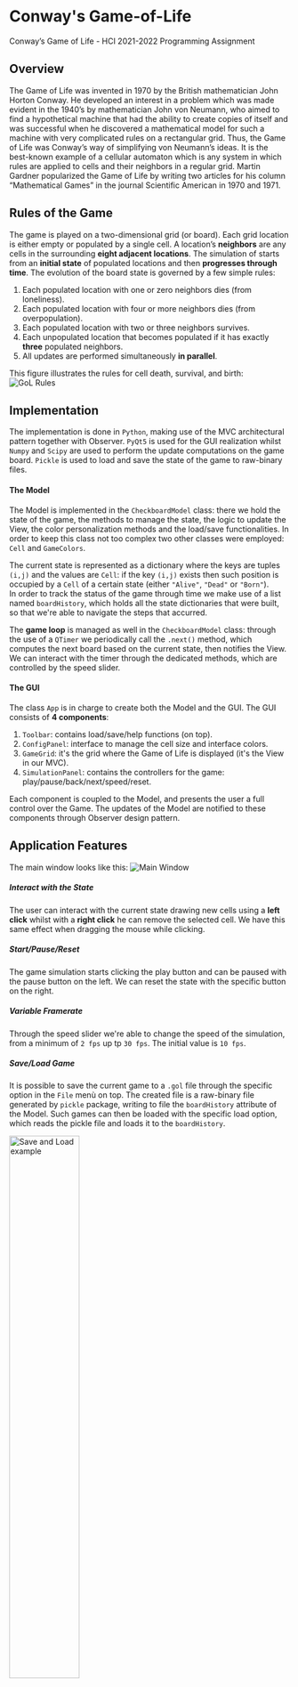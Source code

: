 # Conway's Game-of-Life
Conway’s Game of Life - HCI 2021-2022 Programming Assignment

## Overview
The Game of Life was invented in 1970 by the British mathematician John Horton Conway. He developed an interest in a problem which was made evident in the 1940’s by mathematician John von Neumann, who aimed to find a hypothetical machine that had the ability to create copies of itself and was successful when he discovered a mathematical model for such a machine with very complicated rules on a rectangular grid. Thus, the Game of Life was Conway’s way of simplifying von Neumann’s ideas. It is the best-known example of a cellular automaton which is any system in which rules are applied to cells and their neighbors in a regular grid. Martin Gardner popularized the Game of Life by writing two articles for his column “Mathematical Games” in the journal Scientific American in 1970 and 1971.

## Rules of the Game
The game is played on a two-dimensional grid (or board). Each grid location is either empty or populated by a single cell. A location’s **neighbors** are any cells in the surrounding **eight adjacent locations**. The simulation of starts from an **initial state** of populated locations and then **progresses through time**. The evolution of the board state is governed by a few simple rules:
1. Each populated location with one or zero neighbors dies (from loneliness).
2. Each populated location with four or more neighbors dies (from overpopulation).
3. Each populated location with two or three neighbors survives.
4. Each unpopulated location that becomes populated if it has exactly **three** populated neighbors.
5. All updates are performed simultaneously **in parallel**.

This figure illustrates the rules for cell death, survival, and birth:
![GoL Rules](./Images/rules.png?raw=true)

## Implementation
The implementation is done in `Python`, making use of the MVC architectural pattern together with Observer.
`PyQt5` is used for the GUI realization whilst `Numpy` and `Scipy` are used to perform the update computations on the game board. `Pickle` is used to load and save the state of the game to raw-binary files.

#### The Model
The Model is implemented in the `CheckboardModel` class: there we hold the state of the game, the methods to manage the state, the logic to update the View, the color personalization methods and the load/save functionalities. In order to keep this class not too complex two other classes were employed: `Cell` and `GameColors`.

The current state is represented as a dictionary where the keys are tuples `(i,j)` and the values are `Cell`: if the key `(i,j)` exists then such position is occupied by a `Cell` of a certain state (either `"Alive"`, `"Dead"` or `"Born"`).  
In order to track the status of the game through time we make use of a list named `boardHistory`, which holds all the state dictionaries that were built, so that we're able to navigate the steps that accurred.   

The **game loop** is managed as well in the `CheckboardModel` class: through the use of a `QTimer` we periodically call the `.next()` method, which computes the next board based on the current state, then notifies the View. We can interact with the timer through the dedicated methods, which are controlled by the speed slider.

#### The GUI
The class `App` is in charge to create both the Model and the GUI. The GUI consists of **4 components**:
1) `Toolbar`: contains load/save/help functions (on top).
2) `ConfigPanel`: interface to manage the cell size and interface colors. 
3) `GameGrid`: it's the grid where the Game of Life is displayed (it's the View in our MVC).
4) `SimulationPanel`: contains the controllers for the game: play/pause/back/next/speed/reset.

Each component is coupled to the Model, and presents the user a full control over the Game. The updates of the Model are notified to these components through Observer design pattern.

## Application Features
The main window looks like this:
![Main Window](./Images/mainWindow.png?raw=true)

##### Interact with the State
The user can interact with the current state drawing new cells using a **left click** whilst with a **right click** he can remove the selected cell. We have this same effect when dragging the mouse while clicking.

##### Start/Pause/Reset
The game simulation starts clicking the play button and can be paused with the pause button on the left. We can reset the state with the specific button on the right.

##### Variable Framerate
Through the speed slider we're able to change the speed of the simulation, from a minimum of `2 fps` up tp `30 fps`. The initial value is `10 fps`.  

##### Save/Load Game
It is possible to save the current game to a `.gol` file through the specific option in the `File` menù on top. The created file is a raw-binary file generated by `pickle` package, writing to file the `boardHistory` attribute of the Model. Such games can then be loaded with the specific load option, which reads the pickle file and loads it to the `boardHistory`.

<img src="https://github.com/Puccio98/Game-of-Life/blob/main/Images/saveload.gif" alt="Save and Load example" loading="lazy" style="width:50%;">

##### Navigate Game History
Through the arrows down on the left it is possible to navigate the previous states of the board as shown below:

<img src="https://github.com/Puccio98/Game-of-Life/blob/main/Images/navigation.gif" alt="Navigation of the state" loading="lazy" style="width:50%;">

##### Custom Colors
It is possible to customize the colors of the 3 types of cells. This can help to visualize how the board state is evolving, as shown below:

<img src="https://github.com/Puccio98/Game-of-Life/blob/main/Images/color.gif" alt="Custom Colors" loading="lazy" style="width:50%;">

##### Responsive Layout
The layout is responsive to window resize:

<img src="https://github.com/Puccio98/Game-of-Life/blob/main/Images/adaptive.gif" alt="Responsive Layout" loading="lazy" style="width:50%;">

##### Available Games
In the `./Games` folder some well known Game of Life configurations are available:
- Gosper Glider Gun 
- Copperhead Spaceship
- Spiral

## Game Example
<img src="https://github.com/Puccio98/Game-of-Life/blob/main/Images/gol.gif" alt="Game Example" data-load="full">

## Requirements
| Package        | Version         | Required |
| -------------- |:---------------:| --------:|
| **Python**     |Tested on v3.8.5 |    Yes   |
| **PyQt5**      |     >= 5.6      |    Yes   |
| **Numpy**      |Tested on v1.19.2|    Yes   |
| **Scipy**      |Tested on v1.6.2 |    Yes   |
| **Pickle**     |Tested on v4.0   |    Yes   |

Other versions of these package were not tested. With any or few chagings the code should run just fine.

## Credits
- Icons taken by [iconmonstr](https://iconmonstr.com/).
- Programming assignment of Human Computer Interaction course by [Andrew D. Bagdanov](http://www.micc.unifi.it/bagdanov/).
